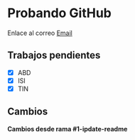 # Probando GitHub
Enlace al correo [Email](mailto:juancarlos.lucenamonje@alum.uca.es)

## Trabajos pendientes
- [x] ABD
- [x] ISI
- [x] TIN

## Cambios
**Cambios desde rama #1-ipdate-readme**
